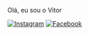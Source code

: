 Olá, eu sou o Vitor

[![Instagram](https://img.shields.io/badge/Instagram-E4405F?style=for-the-badge&logo=instagram&logoColor=white)](https://www.instagram.com/2vitor.vm/)
[![Facebook](https://img.shields.io/badge/Facebook-1877F2?style=for-the-badge&logo=facebook&logoColor=white)](https://www.facebook.com/vitor.merenciodaluz/)
